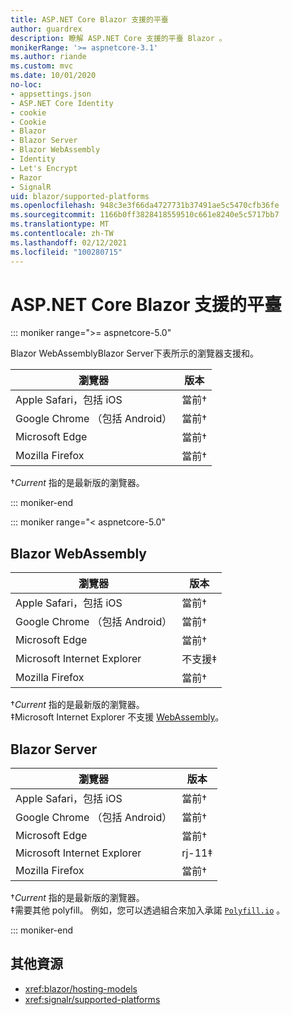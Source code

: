 ```yaml
---
title: ASP.NET Core Blazor 支援的平臺
author: guardrex
description: 瞭解 ASP.NET Core 支援的平臺 Blazor 。
monikerRange: '>= aspnetcore-3.1'
ms.author: riande
ms.custom: mvc
ms.date: 10/01/2020
no-loc:
- appsettings.json
- ASP.NET Core Identity
- cookie
- Cookie
- Blazor
- Blazor Server
- Blazor WebAssembly
- Identity
- Let's Encrypt
- Razor
- SignalR
uid: blazor/supported-platforms
ms.openlocfilehash: 948c3e3f66da4727731b37491ae5c5470cfb36fe
ms.sourcegitcommit: 1166b0ff3828418559510c661e8240e5c5717bb7
ms.translationtype: MT
ms.contentlocale: zh-TW
ms.lasthandoff: 02/12/2021
ms.locfileid: "100280715"
---
```

# <a name="aspnet-core-blazor-supported-platforms"></a>ASP.NET Core Blazor 支援的平臺

::: moniker range=">= aspnetcore-5.0"

Blazor WebAssemblyBlazor Server下表所示的瀏覽器支援和。

| 瀏覽器                          | 版本         |
| -------------------------------- | --------------- |
| Apple Safari，包括 iOS      | 當前&dagger; |
| Google Chrome （包括 Android） | 當前&dagger; |
| Microsoft Edge                   | 當前&dagger; |
| Mozilla Firefox                  | 當前&dagger; |  

&dagger;*Current* 指的是最新版的瀏覽器。  

::: moniker-end

::: moniker range="< aspnetcore-5.0"

## Blazor WebAssembly

| 瀏覽器                          | 版本               |
| -------------------------------- | --------------------- |
| Apple Safari，包括 iOS      | 當前&dagger;       |
| Google Chrome （包括 Android） | 當前&dagger;       |
| Microsoft Edge                   | 當前&dagger;       |
| Microsoft Internet Explorer      | 不支援&Dagger; |
| Mozilla Firefox                  | 當前&dagger;       |  

&dagger;*Current* 指的是最新版的瀏覽器。  
&Dagger;Microsoft Internet Explorer 不支援 [WebAssembly](https://webassembly.org)。

## Blazor Server

| 瀏覽器                          | 版本         |
| -------------------------------- | --------------- |
| Apple Safari，包括 iOS      | 當前&dagger; |
| Google Chrome （包括 Android） | 當前&dagger; |
| Microsoft Edge                   | 當前&dagger; |
| Microsoft Internet Explorer      | rj-11&Dagger;      |
| Mozilla Firefox                  | 當前&dagger; |

&dagger;*Current* 指的是最新版的瀏覽器。  
&Dagger;需要其他 polyfill。 例如，您可以透過組合來加入承諾 [`Polyfill.io`](https://polyfill.io/v3/) 。

::: moniker-end

## <a name="additional-resources"></a>其他資源

* <xref:blazor/hosting-models>
* <xref:signalr/supported-platforms>

